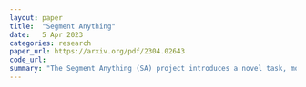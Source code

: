 ```yaml
---
layout: paper
title:  "Segment Anything"
date:   5 Apr 2023
categories: research
paper_url: https://arxiv.org/pdf/2304.02643
code_url: 
summary: "The Segment Anything (SA) project introduces a novel task, model, and the largest image segmentation dataset to date, featuring over 1 billion masks across 11 million licensed and privacy-respecting images. The model consists of two parallel transformer encoders (text prompt and image) and a shared mask decoder. Its zero-shot performance has been evaluated across numerous tasks, often matching or surpassing previous fully supervised results. "
---
```


